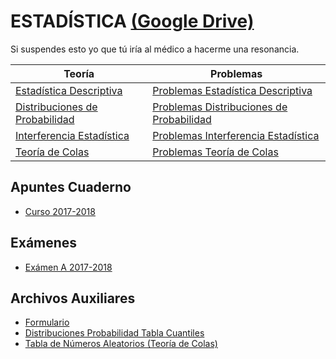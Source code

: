 # ESTADÍSTICA [(Google Drive)](https://drive.google.com/drive/u/0/folders/16aWnWUBaHgmMu2dI1zcAKktA5P8DHwmu)
Si suspendes esto yo que tú iría al médico a hacerme una resonancia.

Teoría | Problemas
------ | ---------
[Estadística Descriptiva](https://drive.google.com/file/d/1vpvq-1LtXRwINygUXSvvXM3YAAIb_8aX/view) | [Problemas Estadística Descriptiva](https://drive.google.com/file/d/1pLDf6Ld2MgKtubQLz9JuQQi1RV9NFxv6/view)
[Distribuciones de Probabilidad](https://drive.google.com/file/d/17bu5IcJyxcSiDUp8d_M5ZPYRLZGFJjYi/view) | [Problemas Distribuciones de Probabilidad](https://drive.google.com/file/d/1654dU-R1N6FGpDEjXJi_iLEG7zCC5QqK/view)
[Interferencia Estadística](https://drive.google.com/file/d/1iebZ4u2RVlHZ4CE4tyhpC2OPr_SqnbCH/view) | [Problemas Interferencia Estadística](https://drive.google.com/file/d/1Wex2o91Ijn1yW6nWCc9-ttl2DmE3QD7j/view)
[Teoría de Colas](https://drive.google.com/file/d/1NqJ5ouoNAXY6E8YXjz_ygIBcgYUfKFVc/view) | [Problemas Teoría de Colas](https://drive.google.com/file/d/1aCxAG7Em1c-KO2shJa-oBITI2UcKzOY0/view)

##  Apuntes Cuaderno
  - [Curso 2017-2018](https://drive.google.com/open?id=1pdhFRTJMWLwWrer1T0YNFF7G33lUhaAe)
  
##  Exámenes
  - [Exámen A 2017-2018](https://drive.google.com/open?id=15XjJdOlt6XpRk385iEH7NsJnJaAJoPxy)

## Archivos Auxiliares
  - [Formulario](https://drive.google.com/file/d/19GWFun5YhmBwrDsvA3_5Ovs1WzxxnrPW/view)
  - [Distribuciones Probabilidad Tabla Cuantiles](https://drive.google.com/file/d/1tR9oQq7P8184u4eX_U1PZZlDKM2YCjxl/view)
  - [Tabla de Números Aleatorios (Teoría de Colas)](https://drive.google.com/file/d/1s-IUtpO8vZ53sPX0FCWo01eAk4hSoti3/view)

